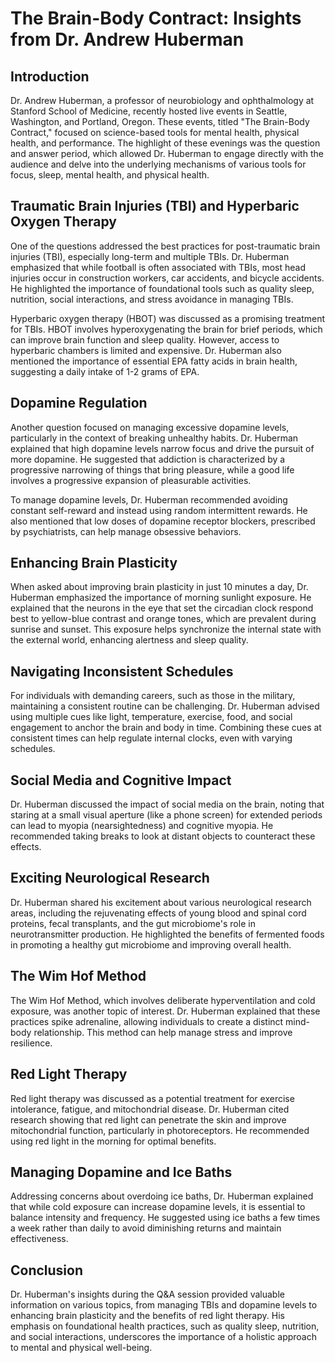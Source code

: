 # The Brain-Body Contract: Insights from Dr. Andrew Huberman

## Introduction

Dr. Andrew Huberman, a professor of neurobiology and ophthalmology at Stanford School of Medicine, recently hosted live events in Seattle, Washington, and Portland, Oregon. These events, titled "The Brain-Body Contract," focused on science-based tools for mental health, physical health, and performance. The highlight of these evenings was the question and answer period, which allowed Dr. Huberman to engage directly with the audience and delve into the underlying mechanisms of various tools for focus, sleep, mental health, and physical health.

## Traumatic Brain Injuries (TBI) and Hyperbaric Oxygen Therapy

One of the questions addressed the best practices for post-traumatic brain injuries (TBI), especially long-term and multiple TBIs. Dr. Huberman emphasized that while football is often associated with TBIs, most head injuries occur in construction workers, car accidents, and bicycle accidents. He highlighted the importance of foundational tools such as quality sleep, nutrition, social interactions, and stress avoidance in managing TBIs.

Hyperbaric oxygen therapy (HBOT) was discussed as a promising treatment for TBIs. HBOT involves hyperoxygenating the brain for brief periods, which can improve brain function and sleep quality. However, access to hyperbaric chambers is limited and expensive. Dr. Huberman also mentioned the importance of essential EPA fatty acids in brain health, suggesting a daily intake of 1-2 grams of EPA.

## Dopamine Regulation

Another question focused on managing excessive dopamine levels, particularly in the context of breaking unhealthy habits. Dr. Huberman explained that high dopamine levels narrow focus and drive the pursuit of more dopamine. He suggested that addiction is characterized by a progressive narrowing of things that bring pleasure, while a good life involves a progressive expansion of pleasurable activities.

To manage dopamine levels, Dr. Huberman recommended avoiding constant self-reward and instead using random intermittent rewards. He also mentioned that low doses of dopamine receptor blockers, prescribed by psychiatrists, can help manage obsessive behaviors.

## Enhancing Brain Plasticity

When asked about improving brain plasticity in just 10 minutes a day, Dr. Huberman emphasized the importance of morning sunlight exposure. He explained that the neurons in the eye that set the circadian clock respond best to yellow-blue contrast and orange tones, which are prevalent during sunrise and sunset. This exposure helps synchronize the internal state with the external world, enhancing alertness and sleep quality.

## Navigating Inconsistent Schedules

For individuals with demanding careers, such as those in the military, maintaining a consistent routine can be challenging. Dr. Huberman advised using multiple cues like light, temperature, exercise, food, and social engagement to anchor the brain and body in time. Combining these cues at consistent times can help regulate internal clocks, even with varying schedules.

## Social Media and Cognitive Impact

Dr. Huberman discussed the impact of social media on the brain, noting that staring at a small visual aperture (like a phone screen) for extended periods can lead to myopia (nearsightedness) and cognitive myopia. He recommended taking breaks to look at distant objects to counteract these effects.

## Exciting Neurological Research

Dr. Huberman shared his excitement about various neurological research areas, including the rejuvenating effects of young blood and spinal cord proteins, fecal transplants, and the gut microbiome's role in neurotransmitter production. He highlighted the benefits of fermented foods in promoting a healthy gut microbiome and improving overall health.

## The Wim Hof Method

The Wim Hof Method, which involves deliberate hyperventilation and cold exposure, was another topic of interest. Dr. Huberman explained that these practices spike adrenaline, allowing individuals to create a distinct mind-body relationship. This method can help manage stress and improve resilience.

## Red Light Therapy

Red light therapy was discussed as a potential treatment for exercise intolerance, fatigue, and mitochondrial disease. Dr. Huberman cited research showing that red light can penetrate the skin and improve mitochondrial function, particularly in photoreceptors. He recommended using red light in the morning for optimal benefits.

## Managing Dopamine and Ice Baths

Addressing concerns about overdoing ice baths, Dr. Huberman explained that while cold exposure can increase dopamine levels, it is essential to balance intensity and frequency. He suggested using ice baths a few times a week rather than daily to avoid diminishing returns and maintain effectiveness.

## Conclusion

Dr. Huberman's insights during the Q&A session provided valuable information on various topics, from managing TBIs and dopamine levels to enhancing brain plasticity and the benefits of red light therapy. His emphasis on foundational health practices, such as quality sleep, nutrition, and social interactions, underscores the importance of a holistic approach to mental and physical well-being.